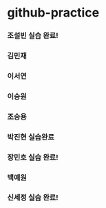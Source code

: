 # github-practice

### 조설빈 실습 완료!
### 김민재
### 이서연
### 이승원
### 조승용
### 박진현 실습완료
### 장민호 실습 완료!
### 백예원
### 신세정 실습 완료!

